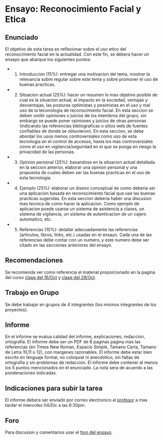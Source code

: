 # Ensayo: Reconocimiento Facial y Etica

## Enunciado
El objetivo de esta tarea es reflexionar sobre el uso etico del reconocimiento facial en la actualidad. Con este fin, se debera hacer un ensayo que abarque los siguientes puntos:

- 1. Introduccion (15%): entregar una motivacion del tema, mostrar la relevancia sobre regular sobre este tema y sobre promover el uso de buenas practicas.
- 2. Situacion actual (25%): hacer un resumen lo mas objetivo posible de cual es la situacion actual, el impacto en la sociedad, ventajas y desventajas, las posturas optimistas y pesimistas en el uso y mal uso de la teconologia de reconocimiento facial. En esta seccion se deben omitir opiniones o juicios de los miembros del grupo, sin embargo se puede poner opiniones y juicios de otras personas (indicando las referencias bibliograficas o sitios web de fuentes confiables de donde se obtuvieron). En esta seccion, se debe abordar los usos menos controversiales como uso de esta tecnologia en el control de accesos, hasta los mas controversiales como el uso en vigilancia/seguridad en el que se ponga en riesgo la privacidad de las personas. 
- 3. Opinion personal (25%): basandose en la situacion actual detallada en la seccion anterior, elaborar una opinion personal y una propuesta de cuales deben ser las buenas practicas en el uso de esta tecnologia.
- 4. Ejemplo (25%): elaborar un diseno conceptual de como deberia ser una aplicacion basada en reconocimiento facial que use las buenas practicas sugeridas. En esta seccion deberia haber una discusion mas tecnica de como hacer la aplicacion. Como ejemplo de aplicacion puede usarse un sistema de asistencia a clases, un sistema de vigilancia, un sistema de autenticacion de un cajero automatico, etc.
- 5. Referencias (10%): detallar adecuadamente las referencias (articulos, libros, links, etc.) usadas en el ensayo. Cada una de las referencias debe contar con un numero, y este numero debe ser citado en las secciones anteriores del ensayo. 

## Recomendaciones
Se recomienda ver como referencia el material proporcionado en la pagina del curso [clase del 16/Oct](https://github.com/domingomery/vision#clase-21-mi-16-oct-2019) y [clase del 28/Oct](https://github.com/domingomery/vision#clase-22-lu-28-oct-2019).

## Trabajo en Grupo
Se debe trabajar en grupos de 4 integrantes (los mismos integrantes de los proyectos).

## Informe
En el informe se evalua calidad del informe, explicaciones, redaccion, ortografia. El informe debe ser un PDF de 8 paginas pagina mas las referencias (en Times New Roman, Espacio Simple, Tamano Carta, Tamano de Letra 10,11 o 12), con margenes razonables. El informe debe estar bien escrito en lenguaje formal, no coloquial ni anecdotico, sin faltas de ortografia y sin problemas de redaccion. El informe debe contener al menos los 5 puntos mencionados en el enunciado. La nota sera de acuerdo a las ponderaciones indicadas.

## Indicaciones para subir la tarea
El informe debera ser enviado por correo electronico al [profesor](mailto:domingo.mery@uc.cl) a mas tardar el miercoles 04/Dic a las 6:30pm.  

## Foro
Para discusion y comentarios usar el [foro del ensayo](https://github.com/domingomery/vision/issues/3).
